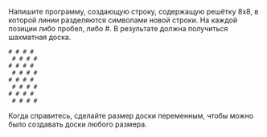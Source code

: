 Напишите программу, создающую строку, содержащую решётку 8х8, в которой линии разделяются символами новой строки. На каждой позиции либо пробел, либо #. В результате должна получиться шахматная доска.

```
# # # #
 # # # #
# # # #
 # # # #
# # # #
 # # # #
# # # #
 # # # #
```

Когда справитесь, сделайте размер доски переменным, чтобы можно было создавать доски любого размера.
